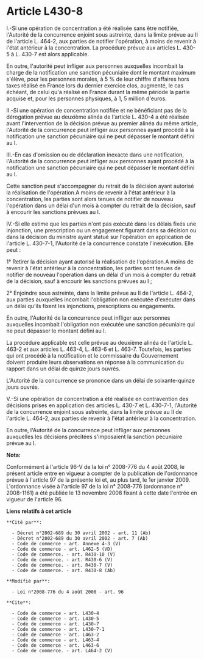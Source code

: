 # Article L430-8

I.-Si une opération de concentration a été réalisée sans être notifiée, l'Autorité de la concurrence enjoint sous astreinte,
dans la limite prévue au II de l'article L. 464-2, aux parties de notifier l'opération, à moins de revenir à l'état antérieur
à la concentration. La procédure prévue aux articles L. 430-5 à L. 430-7 est alors applicable. 

En outre, l'autorité peut infliger aux personnes auxquelles incombait la charge de la notification une sanction pécuniaire
dont le montant maximum s'élève, pour les personnes morales, à 5 % de leur chiffre d'affaires hors taxes réalisé en France
lors du dernier exercice clos, augmenté, le cas échéant, de celui qu'a réalisé en France durant la même période la partie
acquise et, pour les personnes physiques, à 1, 5 million d'euros. 

II.-Si une opération de concentration notifiée et ne bénéficiant pas de la dérogation prévue au deuxième alinéa de l'article
L. 430-4 a été réalisée avant l'intervention de la décision prévue au premier alinéa du même article, l'Autorité de la
concurrence peut infliger aux personnes ayant procédé à la notification une sanction pécuniaire qui ne peut dépasser le
montant défini au I. 

III.-En cas d'omission ou de déclaration inexacte dans une notification, l'Autorité de la concurrence peut infliger aux
personnes ayant procédé à la notification une sanction pécuniaire qui ne peut dépasser le montant défini au I. 

Cette sanction peut s'accompagner du retrait de la décision ayant autorisé la réalisation de l'opération.A moins de revenir à
l'état antérieur à la concentration, les parties sont alors tenues de notifier de nouveau l'opération dans un délai d'un mois
à compter du retrait de la décision, sauf à encourir les sanctions prévues au I. 

IV.-Si elle estime que les parties n'ont pas exécuté dans les délais fixés une injonction, une prescription ou un engagement
figurant dans sa décision ou dans la décision du ministre ayant statué sur l'opération en application de l'article L.
430-7-1, l'Autorité de la concurrence constate l'inexécution. Elle peut : 

1° Retirer la décision ayant autorisé la réalisation de l'opération.A moins de revenir à l'état antérieur à la concentration,
les parties sont tenues de notifier de nouveau l'opération dans un délai d'un mois à compter du retrait de la décision, sauf
à encourir les sanctions prévues au I ; 

2° Enjoindre sous astreinte, dans la limite prévue au II de l'article L. 464-2, aux parties auxquelles incombait l'obligation
non exécutée d'exécuter dans un délai qu'ils fixent les injonctions, prescriptions ou engagements. 

En outre, l'Autorité de la concurrence peut infliger aux personnes auxquelles incombait l'obligation non exécutée une
sanction pécuniaire qui ne peut dépasser le montant défini au I. 

La procédure applicable est celle prévue au deuxième alinéa de l'article L. 463-2 et aux articles L. 463-4, L. 463-6 et L.
463-7. Toutefois, les parties qui ont procédé à la notification et le commissaire du Gouvernement doivent produire leurs
observations en réponse à la communication du rapport dans un délai de quinze jours ouvrés.

L'Autorité de la concurrence se prononce dans un délai de soixante-quinze jours ouvrés.

V.-Si une opération de concentration a été réalisée en contravention des décisions prises en application des articles L.
430-7 et L. 430-7-1, l'Autorité de la concurrence enjoint sous astreinte, dans la limite prévue au II de l'article L. 464-2,
aux parties de revenir à l'état antérieur à la concentration. 

En outre, l'Autorité de la concurrence peut infliger aux personnes auxquelles les décisions précitées s'imposaient la
sanction pécuniaire prévue au I.

**Nota:**

Conformément à l'article 96-V de la loi n° 2008-776 du 4 août 2008, le présent article entre en vigueur à compter de la
publication de l'ordonnance prévue à l'article 97 de la présente loi et, au plus tard, le 1er janvier 2009. L'ordonnance
visée à l'article 97 de la loi n° 2008-776 (ordonnance n° 2008-1161) a été publiée le 13 novembre 2008 fixant à cette date
l'entrée en vigueur de l'article 96.

**Liens relatifs à cet article**

	**Cité par**:

	  - Décret n°2002-689 du 30 avril 2002 - art. 11 (Ab)
	  - Décret n°2002-689 du 30 avril 2002 - art. 7 (Ab)
	  - Code de commerce - art. Annexe 4-3 (V)
	  - Code de commerce - art. L462-5 (VD)
	  - Code de commerce. - art. R430-10 (V)
	  - Code de commerce. - art. R430-6 (V)
	  - Code de commerce. - art. R430-7 (V)
	  - Code de commerce. - art. R430-8 (Ab)

	**Modifié par**:

	  - Loi n°2008-776 du 4 août 2008 - art. 96

	**Cite**:

	  - Code de commerce - art. L430-4
	  - Code de commerce - art. L430-5
	  - Code de commerce - art. L430-7
	  - Code de commerce - art. L430-7-1
	  - Code de commerce - art. L463-2
	  - Code de commerce - art. L463-4
	  - Code de commerce - art. L463-6
	  - Code de commerce. - art. L464-2 (V)
